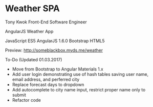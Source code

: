 # Weather SPA
Tony Kwok
Front-End Software Engineer

AngularJS Weather App


JavaScript ES5
AngularJS 1.6.0
Bootstrap
HTML5


Preview: http://someblackbox.myds.me/weather

To-Do (Updated 01.03.2017)
- Move from Bootstrap to Angular Materials 1.x
- Add user login demonstrating use of hash tables saving user name, email address, and perferred city
- Replace forecast days to dropdown
- Add autocomplete to city name input, restrict proper name only to submit
- Refactor code
